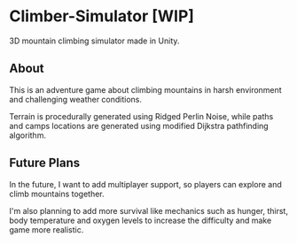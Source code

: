 # Climber-Simulator [WIP]

3D mountain climbing simulator made in Unity.

## About

This is an adventure game about climbing mountains in harsh environment and challenging weather conditions.

Terrain is procedurally generated using Ridged Perlin Noise, while paths and camps locations are generated using modified Dijkstra pathfinding algorithm.

## Future Plans

In the future, I want to add multiplayer support, so players can explore and climb mountains together.

I'm also planning to add more survival like mechanics such as hunger, thirst, body temperature and oxygen levels to increase the difficulty and make game more realistic.